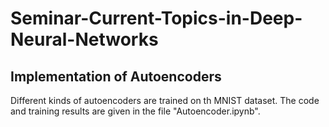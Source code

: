 # Seminar-Current-Topics-in-Deep-Neural-Networks

## Implementation of Autoencoders

Different kinds of autoencoders are trained on th MNIST dataset. The code and training results are given in the file "Autoencoder.ipynb".
